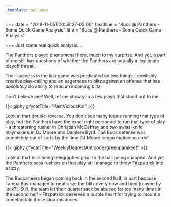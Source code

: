 ```yaml
---
_template: owl_post
---
```



+++
date = "2018-11-05T20:58:27-05:00"
headline = "Bucs @ Panthers - Some Quick Game Analysis"
title = "Bucs @ Panthers - Some Quick Game Analysis"

+++
Just some real quick analysis....

The Panthers played phenomenal here, much to my surprise. And yet, a part of me still has questions of whether the Panthers are actually a legitimate playoff threat.

Their success in the last game was predicated on two things - devilishly creative play-calling and an eagerness to blitz against an offense that has _absolutely_ no ability to read an incoming blitz.

Don't believe me? Well, let me show you a few plays that stood out to me.

{{< giphy gfycatTitle="PastViciousKoi" >}}

Look at that double-reverse. You don't see many teams running that type of play, but the Panthers have the exact right personnel to run that type of play - a threatening rusher in Christian McCaffrey and two swiss-knife playmakers in DJ Moore and Damiere Byrd. The Bucs defense was completely out of sorts by the time  DJ Moore began motioning uphill.

{{< giphy gfycatTitle="WeeklyDearestAntipodesgreenparakeet" >}}

Look at that blitz being telegraphed prior to the ball being snapped. And yet the Panthers pass rushers on that play still manage to throw Fitzpatrick into a tizzy.

The Buccaneers began coming back in the second half, in part because Tampa Bay managed to neutralize the blitz every now and then (maybe by luck?). Still, the team let their quarterback be abused far too many times in the second half - Fitzpatrick deserves a purple heart for trying to mount a comeback in those circumstances.
